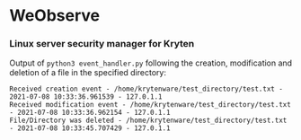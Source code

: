 # WeObserve
### Linux server security manager for Kryten

Output of ``python3 event_handler.py`` following the creation, modification and deletion of a file in the specified directory:

```
Received creation event - /home/krytenware/test_directory/test.txt - 2021-07-08 10:33:36.961539 - 127.0.1.1
Received modification event - /home/krytenware/test_directory/test.txt - 2021-07-08 10:33:36.962154 - 127.0.1.1
File/Directory was deleted - /home/krytenware/test_directory/test.txt - 2021-07-08 10:33:45.707429 - 127.0.1.1
```
